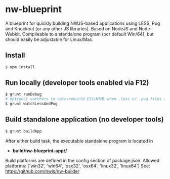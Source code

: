 # nw-blueprint
A blueprint for quickly building NWJS-based applications using LESS, Pug and Knockout (or any other JS libraries).
Based on NodeJS and Node-Webkit. Compileable to a standalone program (per default Win/64),
but should easily be adjustable for Linux/Mac.

## Install

```sh
$ npm install
```

## Run locally (developer tools enabled via F12)
```sh
$ grunt runDebug
# optional watchers to auto-rebuild CSS/HTML when .less or .pug files are modified
$ grunt watchLessAndPug
```

## Build standalone application (no developer tools)
```sh
$ grunt buildApp
```

After either build task, the executable standalone program is located in 
* **build/nw-blueprint-app/<platform>/**

Build platforms are defined in the config section of package.json.
Allowed platforms: ['win32', 'win64', 'osx32', 'osx64', 'linux32', 'linux64']
See: https://github.com/nwjs/nw-builder

